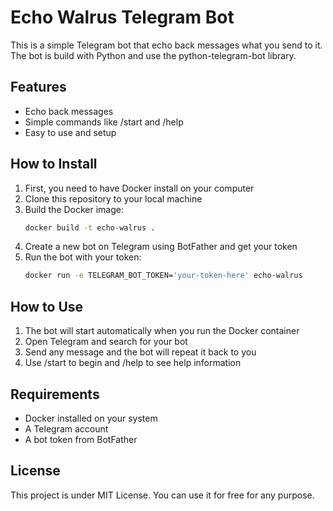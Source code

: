 # Echo Walrus Telegram Bot

This is a simple Telegram bot that echo back messages what you send to it. The bot is build with Python and use the python-telegram-bot library.

## Features

- Echo back messages
- Simple commands like /start and /help
- Easy to use and setup

## How to Install

1. First, you need to have Docker install on your computer
2. Clone this repository to your local machine
3. Build the Docker image:
   ```bash
   docker build -t echo-walrus .
   ```
4. Create a new bot on Telegram using BotFather and get your token
5. Run the bot with your token:
   ```bash
   docker run -e TELEGRAM_BOT_TOKEN='your-token-here' echo-walrus
   ```

## How to Use

1. The bot will start automatically when you run the Docker container
2. Open Telegram and search for your bot
3. Send any message and the bot will repeat it back to you
4. Use /start to begin and /help to see help information

## Requirements

- Docker installed on your system
- A Telegram account
- A bot token from BotFather

## License

This project is under MIT License. You can use it for free for any purpose.
